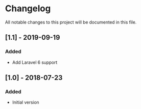# Changelog

All notable changes to this project will be documented in this file.

## [1.1] - 2019-09-19
### Added
- Add Laravel 6 support

## [1.0] - 2018-07-23
### Added
- Initial version